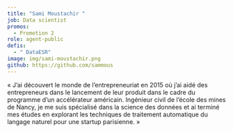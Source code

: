 ```yaml
---
title: "Sami Moustachir "
job: Data scientist
promos:
  - Promotion 2
role: agent-public
defis:
  - " DataESR"
image: img/sami-moustachir.png
github: https://github.com/sammous
---
```


« J’ai découvert le monde de l’entrepreneuriat en 2015 où j’ai aidé des entrepreneurs dans le lancement de leur produit dans le cadre du programme d’un accélérateur américain. Ingénieur civil de l’école des mines de Nancy, je me suis spécialisé dans la science des données et ai terminé mes études en explorant les techniques de traitement automatique du langage naturel pour une startup parisienne. »
